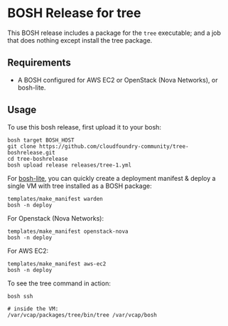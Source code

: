 # BOSH Release for tree

This BOSH release includes a package for the `tree` executable; and a job that does nothing except install the tree package.

## Requirements

* A BOSH configured for AWS EC2 or OpenStack (Nova Networks), or bosh-lite.

## Usage

To use this bosh release, first upload it to your bosh:

```
bosh target BOSH_HOST
git clone https://github.com/cloudfoundry-community/tree-boshrelease.git
cd tree-boshrelease
bosh upload release releases/tree-1.yml
```

For [bosh-lite](https://github.com/cloudfoundry/bosh-lite), you can quickly create a deployment manifest & deploy a single VM with tree installed as a BOSH package:

```
templates/make_manifest warden
bosh -n deploy
```

For Openstack (Nova Networks):

```
templates/make_manifest openstack-nova
bosh -n deploy
```

For AWS EC2:

```
templates/make_manifest aws-ec2
bosh -n deploy
```

To see the tree command in action:

```
bosh ssh

# inside the VM:
/var/vcap/packages/tree/bin/tree /var/vcap/bosh
```